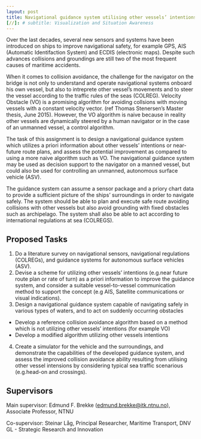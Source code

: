 ```yaml
---
layout: post
title: Navigational guidance system utilising other vessels’ intentions 
[//]: # subtitle: Visualization and Situation Awareness
---
```

Over the last decades, several new sensors and systems have been introduced on ships to improve navigational safety, for example GPS, AIS (Automatic Identifaction System) and ECDIS (electronic maps).   Despite such advances collisions and groundings are still two of the most frequent causes of maritime accidents. 

When it comes to collision avoidance, the challenge for the navigator on the bridge is not only to understand and operate navigational systems onboard his own vessel, but also to intreprete other vessel’s movements and to steer the vessel according to the traffic rules of the seas (COLREG). Velocity Obstacle (VO) is a promising algorithm for avoiding collsions with moving vessels with a constant velocity vector. (ref Thomas Stenersen’s Master thesis, June 2015). However, the VO algorithm is naive because in reality other vessels are dynamically steered by a human navigator or in the case of an unmanned vessel, a control algorithm. 

The task of this assignment is to design a navigational guidance system which utilizes a priori information about other vessels’ intentions or near-future route plans, and assess the potential improvement as compared to using a more naive algorithm such as VO. The navigational guidance system may be used as decision support to the navigator on a manned vessel, but could also be used for controlling an unmanned, autonomous surface vehicle (ASV).  

The guidance system can assume a sensor package and a priory chart data to provide a sufficient picture of the ships’ surroundings in order to navigate safely. The system should be able to plan and execute safe route avoiding collisions with other vessels but also avoid grounding with fixed obstacles such as archipelago.  The system shall also be able to act according to international regulations at sea (COLREGS). 

## Proposed Tasks

1. Do a literature survey on navigational sensors, navigational regulations (COLREGs), and guidance systems for autonomous surface vehicles (ASV).
2. Devise a scheme for utilizing other vessels’ intentions (e.g.near future route plan or rate of turn) as a priori information to improve the guidance system, and consider a suitable vessel-to-vessel communication method to support the concept (e.g AIS, Satellite communications or visual indications).  
3. Design a navigational guidance system capable of navigating safely in various types of waters, and to act on suddenly occurring obstacles  
- Develop a reference collision avoidance algorithm based on a method which is not utilizing other vessels’ intentions (for example VO) 
- Develop a modified algorithm utilizing other vessels intentions
4. Create a simulator for the vehicle and the surroundings, and demonstrate the capabilities of the developed guidance system, and assess the improved collision avoidance ability resulting from utilising other vessel intensions by considering typical sea traffic scenarious (e.g.head-on and crossings). 

## Supervisors

Main supervisor: Edmund F. Brekke (<edmund.brekke@itk.ntnu.no>), Associate Professor, NTNU

Co-supervisor: Steinar Låg, Principal Researcher, Maritime Transport, DNV GL - Strategic Research and Innovation

